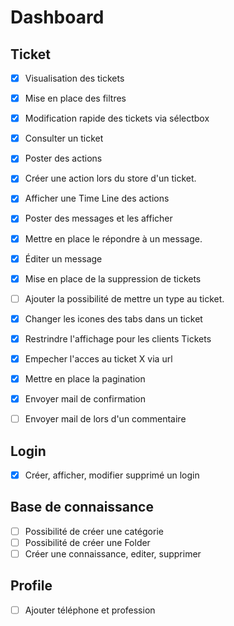 # Dashboard
## Ticket
- [x] Visualisation des tickets 
- [x] Mise en place des filtres
- [x] Modification rapide des tickets via sélectbox
- [x] Consulter un ticket
- [x] Poster des actions
- [x] Créer une action lors du store d'un ticket.
- [x] Afficher une Time Line des actions
- [x] Poster des messages et les afficher
- [x] Mettre en place le répondre à un message.
- [x] Éditer un message 
- [x] Mise en place de la suppression de tickets 
- [ ] Ajouter la possibilité de mettre un type au ticket.
- [x] Changer les icones des tabs dans un ticket
- [x] Restrindre l'affichage pour les clients Tickets
- [x] Empecher l'acces au ticket X via url
- [x] Mettre en place la pagination
- [x] Envoyer mail de confirmation
- [ ] Envoyer mail de lors d'un commentaire


## Login
- [x] Créer, afficher, modifier supprimé un login

## Base de connaissance
- [ ] Possibilité de créer une catégorie
- [ ] Possibilité de créer une Folder
- [ ] Créer une connaissance, editer, supprimer

## Profile
- [ ] Ajouter téléphone et profession
